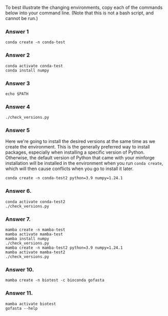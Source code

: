 To best illustrate the changing environments, copy each of the commands below into your command line. (Note that this is not a bash script, and cannot be run.)
### Answer 1
```
conda create -n conda-test
```
### Answer 2
```
conda activate conda-test
conda install numpy
```
### Answer 3
```
echo $PATH
```
### Answer 4
```
./check_versions.py
```
### Answer 5
Here we're going to install the desired versions at the same time as we create the environment. This is the generally preferred way to install packages, especially when installing a specific version of Python. Otherwise, the default version of Python that came with your minforge installation will be installed in the environment when you run `conda create`, which will then cause conflicts when you go to install it later. 
```
conda create -n conda-test2 python=3.9 numpy=1.24.1
```

### Answer 6.
```
conda activate conda-test2
./check_versions.py
```

### Answer 7.
```
mamba create -n mamba-test
mamba activate mamba-test
mamba install numpy
./check_versions.py
mamba create -n mamba-test2 python=3.9 numpy=1.24.1
mamba activate mamba-test2
./check_versions.py
```

### Answer 10.
```
mamba create -n biotest -c bioconda gofasta
```
### Answer 11.
```
mamba activate biotest
gofasta --help
```

